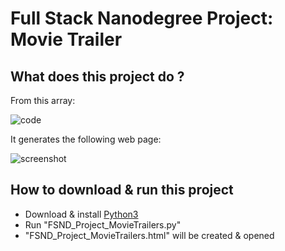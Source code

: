 # Full Stack Nanodegree Project: Movie Trailer

## What does this project do ?

From this array:

![code](https://github.com/hossam-magdy/fsnd-projects/raw/master/1.MovieTrailer/Python3/example_Code.png "Just array of movie titles and [optional] year")

It generates the following web page:

![screenshot](https://github.com/hossam-magdy/fsnd-projects/raw/master/1.MovieTrailer/Python3/example_FSND_Project_MovieTrailers.jpg "Screenshot of the generated web page")


## How to download & run this project
- Download & install [Python3](https://www.python.org/downloads/)
- Run "FSND_Project_MovieTrailers.py"
- "FSND_Project_MovieTrailers.html" will be created & opened
